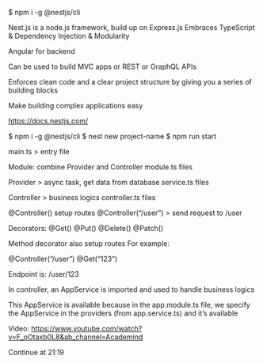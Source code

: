 $ npm i -g @nestjs/cli

Nest.js is a node.js framework, build up on Express.js
Embraces TypeScript & Dependency Injection & Modularity

Angular for backend

Can be used to build MVC apps or REST or GraphQL APIs

Enforces clean code and a clear project structure by giving you a series of building blocks

Make building complex applications easy

https://docs.nestjs.com/

$ npm i -g @nestjs/cli
$ nest new project-name
$ npm run start

main.ts > entry file

Module: combine Provider and Controller
module.ts files

Provider > async task, get data from database
service.ts files

Controller > business logics
controller.ts files

@Controller() setup routes
@Controller(“/user”) > send request to /user

Decorators:
@Get()
@Put()
@Delete()
@Patch()

Method decorator also setup routes
For example:

@Controller(“/user”)
@Get(“123”)

Endpoint is: /user/123

In controller, an AppService is imported and used to handle business logics

This AppService is available because in the app.module.ts file, we specify the AppService in the providers (from app.service.ts) and it’s available

Video: https://www.youtube.com/watch?v=F_oOtaxb0L8&ab_channel=Academind

Continue at 21:19
